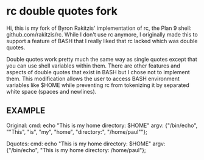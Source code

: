 # rc double quotes fork

Hi, this is my fork of Byron Rakitzis' implementation of rc, the Plan 9 shell:
github.com/rakitzis/rc. While I don't use rc anymore, I originally made this to
support a feature of BASH that I really liked that rc lacked which was double
quotes.

Double quotes work pretty much the same way as single quotes except that
you can use shell variables within them. There are other features and aspects of
double quotes that exist in BASH but I chose not to implement them. This
modification allows the user to access BASH environment variables like $HOME
while preventing rc from tokenizing it by separated white space (spaces and
newlines).

## EXAMPLE

Original:
  cmd: echo "This is my home directory: $HOME"
  argv: {"/bin/echo", "\"This", "is", "my", "home", "directory:", "/home/paul\""};

Dquotes:
  cmd: echo "This is my home directory: $HOME"
  argv: {"/bin/echo", "This is my home directory: /home/paul"};
